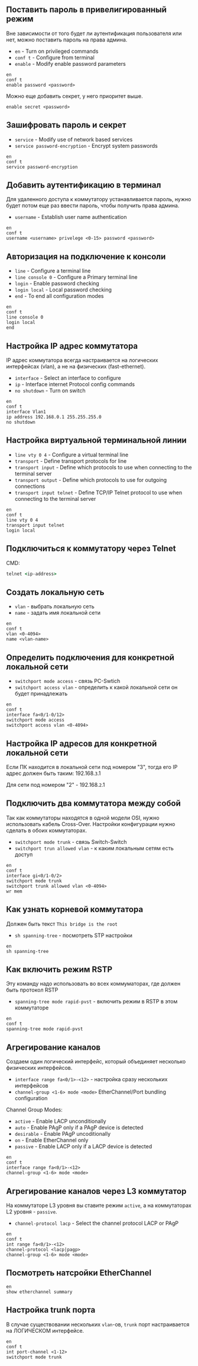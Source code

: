 ## Поставить пароль в привелигированный режим
Вне зависимости от того будет ли аутентификация пользователя или нет, можно поставить пароль на права админа.
- `en` - Turn on privileged commands
- `conf t` - Configure from terminal
- `enable` - Modify enable password parameters
```
en 
conf t
enable password <password>
```
Можно еще добавить секрет, у него приоритет выше.
```
enable secret <password>
```

## Зашифровать пароль и секрет
- `service` - Modify use of network based services
- `service password-encryption` - Encrypt system passwords
```
en 
conf t
service password-encryption 
```

## Добавить аутентификацию в терминал
Для удаленного доступа к коммутатору устанавливается пароль, нужно будет потом еще раз ввести пароль, чтобы получить права админа.
- `username` - Establish user name authentication
```
en
conf t
username <username> privelege <0-15> password <password>
```

## Авторизация на подключение к консоли
- `line` - Configure a terminal line
- `line console 0` - Configure a Primary 
terminal line
- `login` - Enable password checking
- `login local` - Local password checking
- `end` - To end all configuration modes
```
en
conf t
line console 0
login local
end
```

## Настройка IP адрес коммутатора
IP адрес коммутатора всегда настраивается на логических интерфейсах (vlan), а не на физических (fast-ethernet).
- `interface` - Select an interface to 
configure
- `ip` - Interface internet Protocol config commands
- `no shutdown` - Turn on switch
```
en
conf t
interface Vlan1
ip address 192.168.0.1 255.255.255.0
no shutdown
```

## Настройка виртуальной терминальной линии
- `line vty 0 4` - Configure a virtual 
terminal line
- `transport` - Define transport protocols for line
- `transport input` - Define which protocols to use when connecting to the terminal server
- `transport output` - Define which protocols to use for outgoing connections
- `transport input telnet` - Define TCP/IP Telnet protocol to use when connecting to the terminal server
```
en
conf t
line vty 0 4
transport input telnet
login local
```

## Подключиться к коммутатору через Telnet
CMD:
```cmd
telnet <ip-address>
```

## Создать локальную сеть
- `vlan` - выбрать локальную сеть
- `name` - задать имя локальной сети
```
en
conf t
vlan <0-4094>
name <vlan-name>
```

## Определить подключения для конкретной локальной сети
- `switchport mode access` - связь PC-Swtich
- `switchport access vlan` - определить к какой локальной сети он будет принадлежать
```
en
conf t
interface fa<0/1-0/12>
switchport mode access
switchport access vlan <0-4094>
```

## Настройка IP адресов для конкретной локальной сети
Если ПК находится в локальной сети под номером "3", тогда его IP адрес должен быть таким: 192.168.`3`.1

Для сети под номером "2" - 192.168.`2`.1

## Подключить два коммутатора между собой
Так как коммутаторы находятся в одной модели OSI, нужно использовать кабель Cross-Over. Настройки конфигурации нужно сделать в обоих коммутаторах.
- `switchport mode trunk` - связь Switch-Switch
- `switchport trun allowed vlan` - к каким локальным сетям есть доступ
```
en
conf t
interface gi<0/1-0/2>
switchport mode trunk
switchport trunk allowed vlan <0-4094>
wr mem
```

## Как узнать корневой коммутатора
Должен быть текст `This bridge is the root`
- `sh spanning-tree` - посмотреть STP настройки
```
en
sh spanning-tree
```

## Как включить режим RSTP
Эту команду надо использовать во всех коммуматорах, где должен быть протокол RSTP
- `spanning-tree mode rapid-pvst` - включить режим в RSTP в этом коммутаторе
```
en
conf t
spanning-tree mode rapid-pvst 
```

## Агрегирование каналов
Создаем один логический интерфейс, который объединяет несколько физических интерфейсов.
- `interface range fa<0/1>-<12>` - настройка сразу нескольких интерфейсов
- `channel-group <1-6> mode <mode>`
EtherChannel/Port bundling configuration

Channel Group Modes:
- `active` - Enable LACP unconditionally
- `auto` - Enable PAgP only if a PAgP device is detected
- `desirable` - Enable PAgP uncoditionally
- `on` - Enable EtherChannel only
- `passive` - Enable LACP only if a LACP device is detected
```
en
conf t
interface range fa<0/1>-<12>
channel-group <1-6> mode <mode>
```

## Агрегирование каналов через L3 коммутатор
На коммутаторе L3 уровня вы ставите режим `active`, а на коммутаторах L2 уровня - `passive`.
- `channel-protocol lacp` - Select the channel protocol LACP or PAgP
```
en
conf t
int range fa<0/1>-<12>
channel-protocol <lacp|pagp>
channel-group <1-6> mode <mode>
```

## Посмотреть натсройки EtherChannel
```
en
show etherchannel summary
```

## Настройка trunk порта
В случае существовании нескольких `vlan`-ов, `trunk` порт настраивается на ЛОГИЧЕСКОМ интерфейсе.
```
en
conf t
int port-channel <1-12>
switchport mode trunk
```
